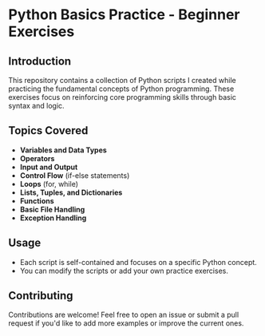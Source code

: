 # Python Basics Practice - Beginner Exercises

## Introduction

This repository contains a collection of Python scripts I created while practicing the fundamental concepts of Python programming. These exercises focus on reinforcing core programming skills through basic syntax and logic.

## Topics Covered

- **Variables and Data Types**
- **Operators**
- **Input and Output**
- **Control Flow** (if-else statements)
- **Loops** (for, while)
- **Lists, Tuples, and Dictionaries**
- **Functions**
- **Basic File Handling**
- **Exception Handling**


## Usage

- Each script is self-contained and focuses on a specific Python concept.
- You can modify the scripts or add your own practice exercises.

## Contributing

Contributions are welcome! Feel free to open an issue or submit a pull request if you'd like to add more examples or improve the current ones.

